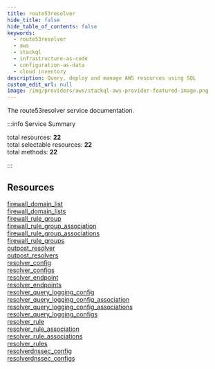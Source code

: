 ```yaml
---
title: route53resolver
hide_title: false
hide_table_of_contents: false
keywords:
  - route53resolver
  - aws
  - stackql
  - infrastructure-as-code
  - configuration-as-data
  - cloud inventory
description: Query, deploy and manage AWS resources using SQL
custom_edit_url: null
image: /img/providers/aws/stackql-aws-provider-featured-image.png
---
```


The route53resolver service documentation.

:::info Service Summary

<div class="row">
<div class="providerDocColumn">
<span>total resources:&nbsp;<b>22</b></span><br />
<span>total selectable resources:&nbsp;<b>22</b></span><br />
<span>total methods:&nbsp;<b>22</b></span><br />
</div>
</div>

:::

## Resources
<div class="row">
<div class="providerDocColumn">
<a href="/providers/aws/route53resolver/firewall_domain_list/">firewall_domain_list</a><br />
<a href="/providers/aws/route53resolver/firewall_domain_lists/">firewall_domain_lists</a><br />
<a href="/providers/aws/route53resolver/firewall_rule_group/">firewall_rule_group</a><br />
<a href="/providers/aws/route53resolver/firewall_rule_group_association/">firewall_rule_group_association</a><br />
<a href="/providers/aws/route53resolver/firewall_rule_group_associations/">firewall_rule_group_associations</a><br />
<a href="/providers/aws/route53resolver/firewall_rule_groups/">firewall_rule_groups</a><br />
<a href="/providers/aws/route53resolver/outpost_resolver/">outpost_resolver</a><br />
<a href="/providers/aws/route53resolver/outpost_resolvers/">outpost_resolvers</a><br />
<a href="/providers/aws/route53resolver/resolver_config/">resolver_config</a><br />
<a href="/providers/aws/route53resolver/resolver_configs/">resolver_configs</a><br />
<a href="/providers/aws/route53resolver/resolver_endpoint/">resolver_endpoint</a>
</div>
<div class="providerDocColumn">
<a href="/providers/aws/route53resolver/resolver_endpoints/">resolver_endpoints</a><br />
<a href="/providers/aws/route53resolver/resolver_query_logging_config/">resolver_query_logging_config</a><br />
<a href="/providers/aws/route53resolver/resolver_query_logging_config_association/">resolver_query_logging_config_association</a><br />
<a href="/providers/aws/route53resolver/resolver_query_logging_config_associations/">resolver_query_logging_config_associations</a><br />
<a href="/providers/aws/route53resolver/resolver_query_logging_configs/">resolver_query_logging_configs</a><br />
<a href="/providers/aws/route53resolver/resolver_rule/">resolver_rule</a><br />
<a href="/providers/aws/route53resolver/resolver_rule_association/">resolver_rule_association</a><br />
<a href="/providers/aws/route53resolver/resolver_rule_associations/">resolver_rule_associations</a><br />
<a href="/providers/aws/route53resolver/resolver_rules/">resolver_rules</a><br />
<a href="/providers/aws/route53resolver/resolverdnssec_config/">resolverdnssec_config</a><br />
<a href="/providers/aws/route53resolver/resolverdnssec_configs/">resolverdnssec_configs</a>
</div>
</div>